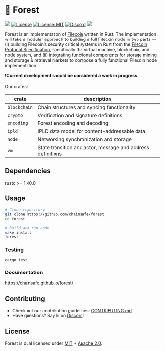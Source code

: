 # 🌲 Forest 
![](https://github.com/ChainSafe/forest/workflows/Rust%20CI/badge.svg?event=push&branch=master)
[![License](https://img.shields.io/badge/License-Apache%202.0-blue.svg)](https://opensource.org/licenses/Apache-2.0)
[![License: MIT](https://img.shields.io/badge/License-MIT-yellow.svg)](https://opensource.org/licenses/MIT)
[![Discord](https://img.shields.io/discord/593655374469660673.svg?label=Discord&logo=discord)](https://discord.gg/Q6A3YA2)
[![](https://img.shields.io/twitter/follow/espadrine.svg?label=Follow&style=social)](https://twitter.com/chainsafeth)


Forest is an implementation of [Filecoin](https://filecoin.io/) written in Rust. The implementation will take a modular approach to building a full Filecoin node in two parts — (i) building Filecoin’s security critical systems in Rust from the [Filecoin Protocol Specification](https://filecoin-project.github.io/specs/), specifically the virtual machine, blockchain, and node system, and (ii) integrating functional components for storage mining and storage & retrieval markets to compose a fully functional Filecoin node implementation.

❗**Current development should be considered a work in progress.**

Our crates:

| crate | description |
|-|-|
| `blockchain` | Chain structures and syncing functionality |
| `crypto` | Verification and signature definitions |
| `encoding` | Forest encoding and decoding |
| `ipld` | IPLD data model for content-addressable data |
| `node` | Networking synchronization and storage |
| `vm` | State transition and actor, message and address definitions |

## Dependencies
rustc >= 1.40.0

## Usage
```bash
# Clone repository
git clone https://github.com/chainsafe/forest
cd forest

# Build and run node
make install
forest
```

### Testing
```
cargo test
```

### Documentation
https://chainsafe.github.io/forest/

## Contributing
- Check out our contribution guidelines: [CONTRIBUTING.md](CONTRIBUTING.md)  
- Have questions? Say hi on [Discord](https://discord.gg/Q6A3YA2)!

## License 
Forest is dual licensed under [MIT](https://github.com/ChainSafe/forest/blob/master/LICENSE-MIT) + [Apache 2.0](https://github.com/ChainSafe/forest/blob/master/LICENSE-APACHE).